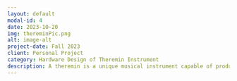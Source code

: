 ```yaml
---
layout: default
modal-id: 4
date: 2023-10-20
img: thereminPic.png
alt: image-alt
project-date: Fall 2023
client: Personal Project
category: Hardware Design of Theremin Instrument
description: A theremin is a unique musical instrument capable of producing varying pitches based on the proximity of the player's hand to the instrument. I diligently worked on constructing the fundamental components of the theremin, including the oscillators, mixer, antennas, amplifier, and speaker.
---
```


